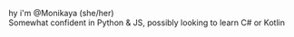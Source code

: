 hy i'm @Monikaya (she/her)
<br>
Somewhat confident in Python & JS, possibly looking to learn C# or Kotlin
